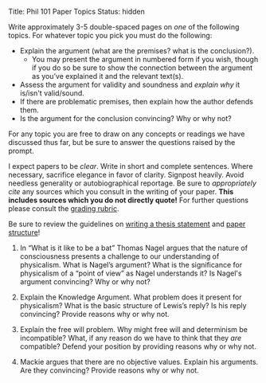 Title: Phil 101 Paper Topics
Status: hidden

Write approximately 3-5 double-spaced pages on *one* of the following
topics. For whatever topic you pick you must do the following:

-   Explain the argument (what are the premises? what is the
    conclusion?).
    -   You may present the argument in numbered form if you wish,
        though if you do so be sure to show the connection between the
        argument as you’ve explained it and the relevant text(s).
-   Assess the argument for validity and soundness and _explain why_ it is/isn't valid/sound.
-   If there are problematic premises, then explain how the author
    defends them.
-   Is the argument for the conclusion convincing? Why or why not?

For any topic you are free to draw on any concepts or readings we have
discussed thus far, but be sure to answer the questions raised by the
prompt.

I expect papers to be *clear*. Write in short and complete sentences.
Where necessary, sacrifice elegance in favor of clarity. Signpost
heavily. Avoid needless generality or autobiographical reportage. Be
sure to *appropriately cite* any sources which you consult in the
writing of your paper. **This includes sources which you do not directly
quote!** For further questions please consult the [grading rubric](|filename|/pdfs/phil101/PaperRubric.pdf).

Be sure to review the guidelines on [writing a thesis statement](|filename|/pdfs/phil101/ThesisOverview.pdf) and [paper structure](|filename|/pdfs/phil101/PaperStructure.pdf)!


1.  In “What is it like to be a bat” Thomas Nagel argues that the nature
    of consciousness presents a challenge to our understanding of
    physicalism. What is Nagel’s argument? What is the significance for
    physicalism of a “point of view” as Nagel understands it? Is
    Nagel's argument convincing? Why or why not?

2.  Explain the Knowledge Argument. What problem does it present for
    physicalism? What is the basic structure of Lewis’s reply? Is his
    reply convincing? Provide reasons why or why not.

3. Explain the free will problem. Why might free will and determinism be
   incompatible? What, if any reason do we have to think that they *are*
   compatible? Defend your position by providing reasons why or why not.

4.  Mackie argues that there are no objective values. Explain his
    arguments. Are they convincing? Provide reasons why or why not.

